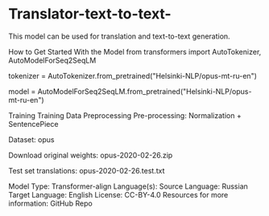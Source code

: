# Translator-text-to-text-
This model can be used for translation and text-to-text generation.    


How to Get Started With the Model
from transformers import AutoTokenizer, AutoModelForSeq2SeqLM

tokenizer = AutoTokenizer.from_pretrained("Helsinki-NLP/opus-mt-ru-en")

model = AutoModelForSeq2SeqLM.from_pretrained("Helsinki-NLP/opus-mt-ru-en")


Training
Training Data
Preprocessing
Pre-processing: Normalization + SentencePiece

Dataset: opus

Download original weights: opus-2020-02-26.zip

Test set translations: opus-2020-02-26.test.txt


Model Type: Transformer-align
Language(s):
Source Language: Russian
Target Language: English
License: CC-BY-4.0
Resources for more information:
GitHub Repo
